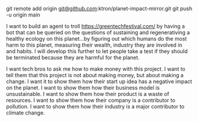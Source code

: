 

git remote add origin git@github.com:ktron/planet-impact-mirror.git
git push -u origin main


I want to build an agent to troll https://greentechfestival.com/ by having a bot that can be queried on the questions of sustaining and regenerativing a healthy ecology on this planet...by figuring out which humans do the most harm to this planet, measuring their wealth, industry they are involved in and habits. I will develop this further to let people take a test if they should be terminated because they are harmful for the planet.  

I want tech bros to ask me how to make money with this project. I want to tell them that this project is not about making money, but about making a change. 
I want it to show them how their start up idea has a negative impact on the planet. I want to show them how their business model is unsustainable. I want to show them how their product is a waste of resources. I want to show them how their company is a contributor to pollution. I want to show them how their industry is a major contributor to climate change.

